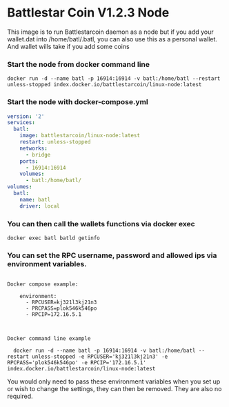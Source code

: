 Battlestar Coin V1.2.3 Node
========

This image is to run Battlestarcoin daemon as a node but if you add your wallet.dat into /home/batl/.batl, you can also use this as a personal wallet.  And wallet wills take if you add some coins

### Start the node from docker command line 

```
docker run -d --name batl -p 16914:16914 -v batl:/home/batl --restart unless-stopped index.docker.io/battlestarcoin/linux-node:latest
```


### Start the node with docker-compose.yml

```yaml
version: '2'
services:
  batl:
    image: battlestarcoin/linux-node:latest
    restart: unless-stopped
    networks:
      - bridge
    ports:
      - 16914:16914
    volumes:
      - batl:/home/batl/
volumes:
  batl:
    name: batl
    driver: local
```

### You can then call the wallets functions via docker exec

```
docker exec batl batld getinfo
```

### You can set the RPC username, password and allowed ips via environment variables.

```

Docker compose example: 

    environment:
      - RPCUSER=kj321l3kj21n3
      - PRCPASS=plok546k546po
      - RPCIP=172.16.5.1
      
```

```

Docker command line example

  docker run -d --name batl -p 16914:16914 -v batl:/home/batl --restart unless-stopped -e RPCUSER='kj321l3kj21n3' -e RPCPASS='plok546k546po' -e RPCIP='172.16.5.1' index.docker.io/battlestarcoin/linux-node:latest

```

You would only need to pass these environment variables when you set up or wish to change the settings, they can then be removed.  They are also no required.
